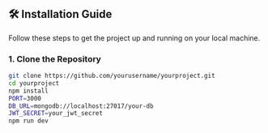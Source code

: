 ## 🛠️ Installation Guide

Follow these steps to get the project up and running on your local machine.

### 1. Clone the Repository

```bash
git clone https://github.com/yourusername/yourproject.git
cd yourproject
npm install
PORT=3000
DB_URL=mongodb://localhost:27017/your-db
JWT_SECRET=your_jwt_secret
npm run dev
```


